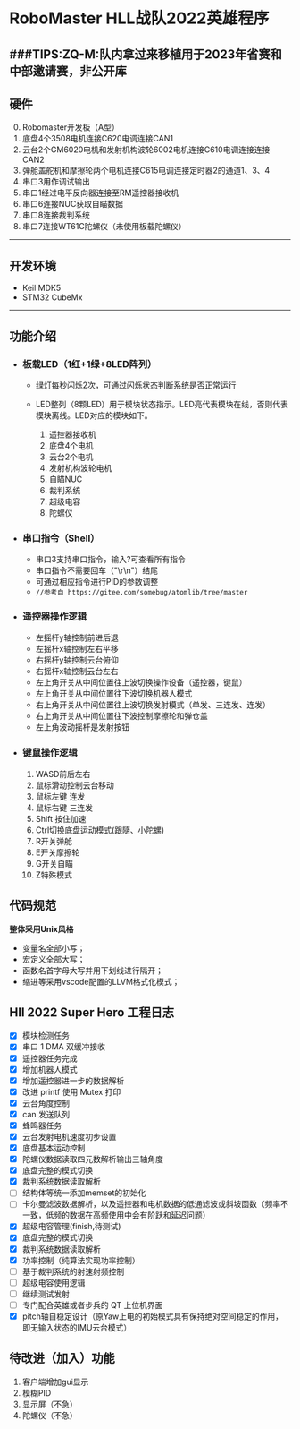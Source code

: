 # RoboMaster HLL战队2022英雄程序
###TIPS:ZQ-M:队内拿过来移植用于2023年省赛和中部邀请赛，非公开库
---

## 硬件

0. Robomaster开发板（A型）
1. 底盘4个3508电机连接C620电调连接CAN1
2. 云台2个GM6020电机和发射机构波轮6002电机连接C610电调连接连接CAN2
3. 弹舱盖舵机和摩擦轮两个电机连接C615电调连接定时器2的通道1、3、4
4. 串口3用作调试输出
5. 串口1经过电平反向器连接至RM遥控器接收机
6. 串口6连接NUC获取自瞄数据
7. 串口8连接裁判系统
8. 串口7连接WT61C陀螺仪（未使用板载陀螺仪）

---

## 开发环境

* Keil MDK5
* STM32 CubeMx

---

## 功能介绍

* ### 板载LED（1红+1绿+8LED阵列）
    * 绿灯每秒闪烁2次，可通过闪烁状态判断系统是否正常运行

    * LED整列（8颗LED）用于模块状态指示。LED亮代表模块在线，否则代表模块离线。LED对应的模块如下。
        1. 遥控器接收机
        2. 底盘4个电机
        3. 云台2个电机
        4. 发射机构波轮电机
        5. 自瞄NUC
        6. 裁判系统
        7. 超级电容
        8. 陀螺仪

* ### 串口指令（Shell）
    * 串口3支持串口指令，输入?可查看所有指令
    * 串口指令不需要回车（"\r\n"）结尾
    * 可通过相应指令进行PID的参数调整
    * ` //参考自 https://gitee.com/somebug/atomlib/tree/master `

* ### 遥控器操作逻辑
    * 左摇杆y轴控制前进后退
    * 左摇杆x轴控制左右平移
    * 右摇杆y轴控制云台俯仰
    * 右摇杆x轴控制云台左右
    * 左上角开关从中间位置往上波切换操作设备（遥控器，键鼠）
    * 左上角开关从中间位置往下波切换机器人模式
    * 右上角开关从中间位置往上波切换发射模式（单发、三连发、连发）
    * 右上角开关从中间位置往下波控制摩擦轮和弹仓盖
    * 左上角波动摇杆是发射按钮

* ### 键鼠操作逻辑
    1. WASD前后左右
    2. 鼠标滑动控制云台移动
    3. 鼠标左键 连发
    4. 鼠标右键 三连发
    5. Shift 按住加速
    6. Ctrl切换底盘运动模式(跟隨、小陀螺)
    7. R开关弹舱
    8. E开关摩擦轮
    9. G开关自瞄
    10. Z特殊模式

## 代码规范

**整体采用Unix风格**

- 变量名全部小写；
- 宏定义全部大写；
- 函数名首字母大写并用下划线进行隔开；
- 缩进等采用vscode配置的LLVM格式化模式；

## Hll 2022 Super Hero 工程日志

- [x] 模块检测任务
- [x] 串口 1 DMA 双缓冲接收
- [x] 遥控器任务完成
- [x] 增加机器人模式
- [x] 增加遥控器进一步的数据解析
- [x] 改进 printf 使用 Mutex 打印
- [x] 云台角度控制
- [x] can 发送队列
- [x] 蜂鸣器任务
- [x] 云台发射电机速度初步设置
- [x] 底盘基本运动控制
- [x] 陀螺仪数据读取四元数解析输出三轴角度
- [x] 底盘完整的模式切换
- [x] 裁判系统数据读取解析
- [ ] 结构体等统一添加memset的初始化
- [ ] 卡尔曼滤波数据解析，以及遥控器和电机数据的低通滤波或斜坡函数（频率不一致，低频的数据在高频使用中会有阶跃和延迟问题）
- [x] 超级电容管理(finish,待测试)
- [x] 底盘完整的模式切换
- [x] 裁判系统数据读取解析
- [x] 功率控制（纯算法实现功率控制）
- [ ] 基于裁判系统的射速射频控制
- [ ] 超级电容使用逻辑
- [ ] 继续测试发射
- [ ] 专门配合英雄或者步兵的 QT 上位机界面
- [x] pitch轴自稳定设计（原Yaw上电的初始模式具有保持绝对空间稳定的作用，即无输入状态的IMU云台模式）

## 待改进（加入）功能
1. 客户端增加gui显示
2. 模糊PID
3. 显示屏（不急）
4. 陀螺仪（不急）
